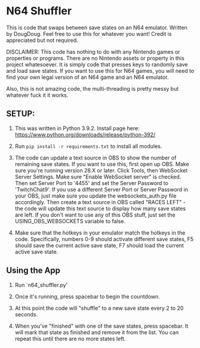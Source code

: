 # N64 Shuffler
This is code that swaps between save states on an N64 emulator.
Written by DougDoug. Feel free to use this for whatever you want! Credit is appreciated but not required.

DISCLAIMER: This code has nothing to do with any Nintendo games or properties or programs. There are no Nintendo assets or property in this project whatesoever. It is simply code that presses keys to randomly save and load save states.
If you want to use this for N64 games, you will need to find your own legal version of an N64 game and an N64 emulator.

Also, this is not amazing code, the multi-threading is pretty messy but whatever fuck it it works.

## SETUP:
1) This was written in Python 3.9.2. Install page here: https://www.python.org/downloads/release/python-392/

2) Run `pip install -r requirements.txt` to install all modules.

3) The code can update a text source in OBS to show the number of remaining save states. If you want to use this, first open up OBS. Make sure you're running version 28.X or later. Click Tools, then WebSocket Server Settings. Make sure "Enable WebSocket server" is checked. Then set Server Port to '4455' and set the Server Password to 'TwitchChat9'. If you use a different Server Port or Server Password in your OBS, just make sure you update the websockets_auth.py file accordingly. Then create a text source in OBS called "RACES LEFT" - the code will update this text source to display how many save states are left. If you don't want to use any of this OBS stuff, just set the USING_OBS_WEBSOCKETS variable to false.

4) Make sure that the hotkeys in your emulator match the hotkeys in the code. Specifically, numbers 0-9 should activate different save states, F5 should save the current active save state, F7 should load the current active save state.

## Using the App

1) Run `n64_shuffler.py'

2) Once it's running, press spacebar to begin the countdown.

3) At this point the code will "shuffle" to a new save state every 2 to 20 seconds. 

4) When you've "finished" with one of the save states, press spacebar. It will mark that state as finished and remove it from the list. You can repeat this until there are no more states left.

